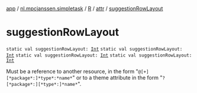 [app](../../../index.md) / [nl.mpcjanssen.simpletask](../../index.md) / [R](../index.md) / [attr](index.md) / [suggestionRowLayout](.)

# suggestionRowLayout

`static val suggestionRowLayout: `[`Int`](https://kotlinlang.org/api/latest/jvm/stdlib/kotlin/-int/index.html)
`static val suggestionRowLayout: `[`Int`](https://kotlinlang.org/api/latest/jvm/stdlib/kotlin/-int/index.html)
`static val suggestionRowLayout: `[`Int`](https://kotlinlang.org/api/latest/jvm/stdlib/kotlin/-int/index.html)
`static val suggestionRowLayout: `[`Int`](https://kotlinlang.org/api/latest/jvm/stdlib/kotlin/-int/index.html)

Must be a reference to another resource, in the form "`@[+][*package*:]*type*:*name*`" or to a theme attribute in the form "`?[*package*:][*type*:]*name*`".

